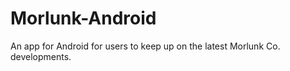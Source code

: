 Morlunk-Android
===============

An app for Android for users to keep up on the latest Morlunk Co. developments.